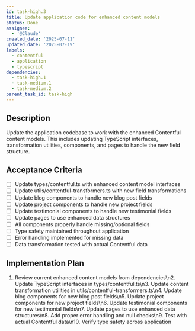 ```yaml
---
id: task-high.3
title: Update application code for enhanced content models
status: Done
assignee:
  - '@Claude'
created_date: '2025-07-11'
updated_date: '2025-07-19'
labels:
  - contentful
  - application
  - typescript
dependencies:
  - task-high.1
  - task-medium.1
  - task-medium.2
parent_task_id: task-high
---
```


## Description

Update the application codebase to work with the enhanced Contentful content models. This includes updating TypeScript interfaces, transformation utilities, components, and pages to handle the new field structure.

## Acceptance Criteria

- [ ] Update types/contentful.ts with enhanced content model interfaces
- [ ] Update utils/contentful-transformers.ts with new field transformations
- [ ] Update blog components to handle new blog post fields
- [ ] Update project components to handle new project fields
- [ ] Update testimonial components to handle new testimonial fields
- [ ] Update pages to use enhanced data structures
- [ ] All components properly handle missing/optional fields
- [ ] Type safety maintained throughout application
- [ ] Error handling implemented for missing data
- [ ] Data transformation tested with actual Contentful data

## Implementation Plan

1. Review current enhanced content models from dependencies\n2. Update TypeScript interfaces in types/contentful.ts\n3. Update content transformation utilities in utils/contentful-transformers.ts\n4. Update blog components for new blog post fields\n5. Update project components for new project fields\n6. Update testimonial components for new testimonial fields\n7. Update pages to use enhanced data structures\n8. Add proper error handling and null checks\n9. Test with actual Contentful data\n10. Verify type safety across application
